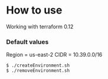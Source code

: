 # How to use

Working with terraform 0.12

### Default values
Region = us-east-2
CIDR = 10.39.0.0/16

```
$ ./createEnvironment.sh
$ ./removeEnvironment.sh
```
